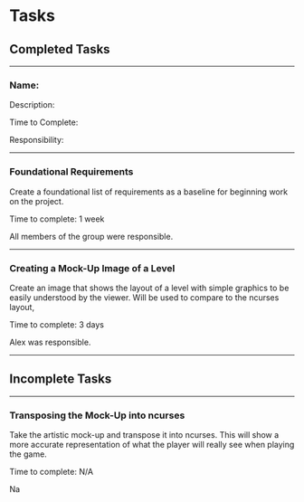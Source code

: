 # Tasks 
## Completed Tasks
***
### Name:

Description: 

Time to Complete:

Responsibility:

***

### Foundational Requirements

Create a foundational list of requirements as a baseline for beginning work on the project.

Time to complete: 1 week

All members of the group were responsible.

***

### Creating a Mock-Up Image of a Level

Create an image that shows the layout of a level with simple graphics to be easily understood by the viewer. Will be used to compare to the ncurses layout,

Time to complete: 3 days

Alex was responsible.

***

## Incomplete Tasks

***

### Transposing the Mock-Up into ncurses

Take the artistic mock-up and transpose it into ncurses. This will show a more accurate representation of what the player will really see when playing the game.

Time to complete: N/A

Na

